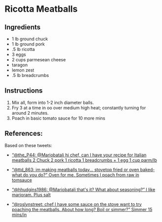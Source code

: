 Ricotta Meatballs
=================

Ingredients
-----------

* 1 lb ground chuck
* 1 lb ground pork
* .5 lb ricotta
* 3 eggs
* 2 cups parmesean cheese
* taragon
* lemon zest
* .5 lb breadcrumbs

Instructions
-------------

1. Mix all, form into 1-2 inch diameter balls.
2. Fry 3 at a time in oo over medium high heat; constantly turning for around 2 minutes.
3. Poach in basic tomato sauce for 10 more mins


References:
-----------

Based on these tweets:

* [“@the_P44: @Mariobatali hi chef, can I have your recipe for Italian meatballs 2 Chuck 2 pork 1 ricotta 1 breadcrumbs + 1 egg 1 cup parm/lb](http://twitter.com/#!/Mariobatali/status/130704746028859392)

* [“@ttd_863: im making meatballs today... stovetop fried or oven baked- what do you do?” Oven for me. Sometimes I poach from raw in tomsauce](http://twitter.com/#!/Mariobatali/status/130711738998992897)

* [“@hhudgins1986: @Mariobatali that's it? What about seasoning?” I like marjoram. Plus salt](http://twitter.com/#!/Mariobatali/status/130721965605531648)

* [“@roslynstreet: chef I have some sauce on the stove want to try poaching the meatballs. About how long? Boil or simmer?”
    Simmer 15 mins/in](http://twitter.com/#!/Mariobatali/status/130728275638099968)
